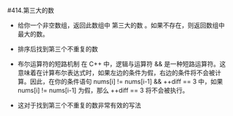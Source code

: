 #414.第三大的数
- 给你一个非空数组，返回此数组中 第三大的数 。如果不存在，则返回数组中最大的数。

- 排序后找到第三个不重复的数

- 布尔运算符的短路机制 在 C++ 中，逻辑与运算符 && 是一种短路运算符。这意味着在计算布尔表达式时，如果左边的条件为假，右边的条件将不会被计算。因此，在你的条件语句 nums[i] != nums[i-1] && ++diff == 3 中，如果 nums[i] != nums[i-1] 为假，那么 ++diff == 3 将不会被执行。
- 这对于找到第三个不重复的数非常有效的写法
 
